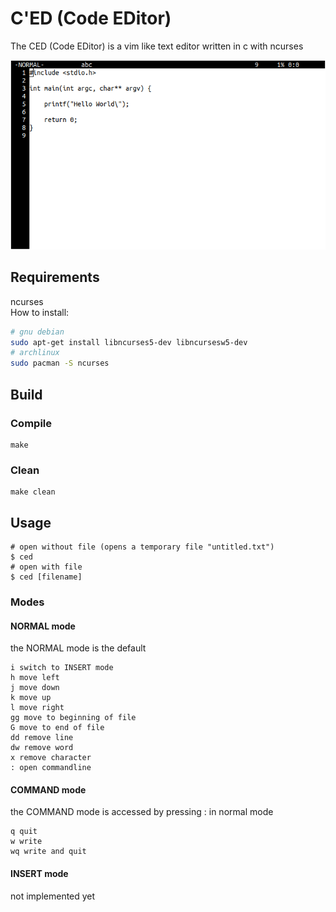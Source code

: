 # C'ED (Code EDitor)
The CED (Code EDitor) is a vim like text editor written in c with ncurses

![demo screenshot 0](https://github.com/pielesju/ced/blob/master/resources/screenshot0.png)

## Requirements

ncurses\
How to install:
```bash
# gnu debian
sudo apt-get install libncurses5-dev libncursesw5-dev
# archlinux
sudo pacman -S ncurses
```

## Build

### Compile

```
make
```

### Clean

```
make clean
```

## Usage

```
# open without file (opens a temporary file "untitled.txt")
$ ced
# open with file
$ ced [filename]
```

### Modes

#### NORMAL mode

the NORMAL mode is the default

```
i switch to INSERT mode
h move left
j move down
k move up
l move right
gg move to beginning of file
G move to end of file
dd remove line
dw remove word
x remove character
: open commandline
```

#### COMMAND mode

the COMMAND mode is accessed by pressing : in normal mode

```
q quit
w write
wq write and quit
```

#### INSERT mode

not implemented yet
